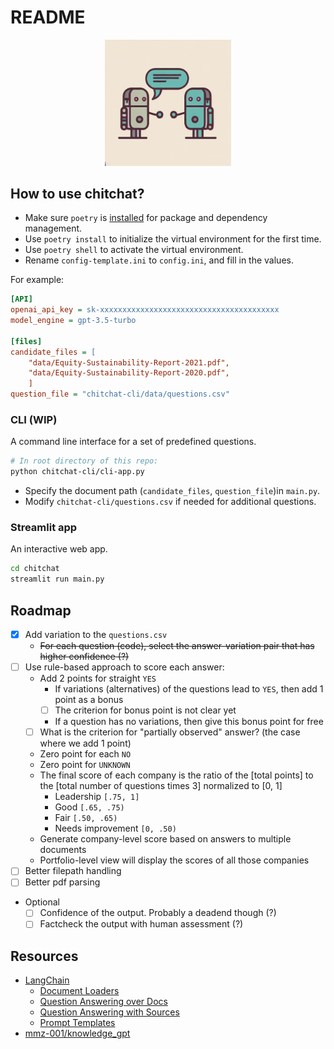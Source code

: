 # README

<p align="center">
<img src="logo.jpg" width="40%">
</p>

## How to use chitchat?

- Make sure `poetry` is [installed](https://python-poetry.org/docs/) for package and dependency management.
- Use `poetry install` to initialize the virtual environment for the first time.
- Use `poetry shell` to activate the virtual environment.
- Rename `config-template.ini` to `config.ini`, and fill in the values.

For example:

```ini
[API]
openai_api_key = sk-xxxxxxxxxxxxxxxxxxxxxxxxxxxxxxxxxxxxxxxx
model_engine = gpt-3.5-turbo

[files]
candidate_files = [
    "data/Equity-Sustainability-Report-2021.pdf",
    "data/Equity-Sustainability-Report-2020.pdf",
    ]
question_file = "chitchat-cli/data/questions.csv"
```

### CLI (WIP)

A command line interface for a set of predefined questions.

```bash
# In root directory of this repo:
python chitchat-cli/cli-app.py
```

- Specify the document path (`candidate_files`, `question_file`)in `main.py`.
- Modify `chitchat-cli/questions.csv` if needed for additional questions.

### Streamlit app

An interactive web app.

```bash
cd chitchat
streamlit run main.py
```

## Roadmap

- [x] Add variation to the `questions.csv`
  - ~~For each question (code), select the answer-variation pair that has higher confidence (?)~~
- [ ] Use rule-based approach to score each answer:
  - Add 2 points for straight `YES`
    - If variations (alternatives) of the questions lead to `YES`, then add 1 point as a bonus
    - [ ] The criterion for bonus point is not clear yet
    - If a question has no variations, then give this bonus point for free
  - [ ] What is the criterion for "partially observed" answer? (the case where we add 1 point)
  - Zero point for each `NO`
  - Zero point for `UNKNOWN`
  - The final score of each company is the ratio of the [total points] to the [total number of questions times 3] normalized to [0, 1]
    - Leadership `[.75, 1]`
    - Good `[.65, .75)`
    - Fair `[.50, .65)`
    - Needs improvement `[0, .50)`
  - Generate company-level score based on answers to multiple documents
  - Portfolio-level view will display the scores of all those companies
- [ ] Better filepath handling
- [ ] Better pdf parsing

- Optional
  - [ ] Confidence of the output. Probably a deadend though (?)
  - [ ] Factcheck the output with human assessment (?)

## Resources

- [LangChain](https://github.com/hwchase17/langchain)
  - [Document Loaders](https://python.langchain.com/en/latest/modules/indexes/document_loaders.html)
  - [Question Answering over Docs](https://python.langchain.com/en/latest/use_cases/question_answering.html)
  - [Question Answering with Sources](https://python.langchain.com/en/latest/modules/chains/index_examples/qa_with_sources.html)
  - [Prompt Templates](https://python.langchain.com/en/latest/modules/prompts/prompt_templates.html)
- [mmz-001/knowledge_gpt](https://github.com/mmz-001/knowledge_gpt)
